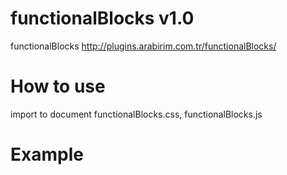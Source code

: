 functionalBlocks v1.0
================

functionalBlocks  http://plugins.arabirim.com.tr/functionalBlocks/

How to use
================

import to document functionalBlocks.css, functionalBlocks.js 


Example
================

<pre>

   <link type="text/css" rel="stylesheet" href="library/css/functionalBlocks.css"/>
    <script src="library/js/functionalBlocks.js"/></script/>
</pre>
